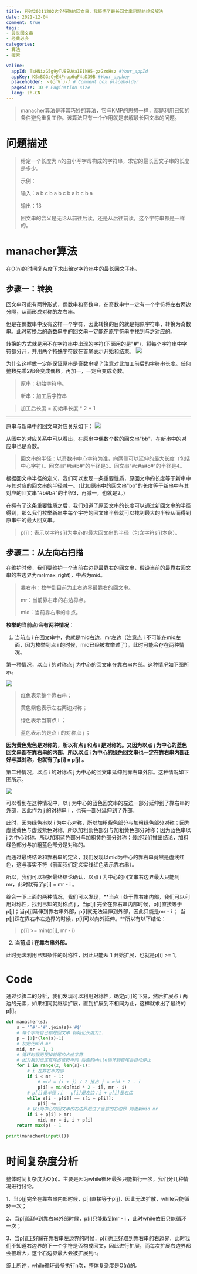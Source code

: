 ```yaml
---
title: 经过20211202这个特殊的回文日，我顿悟了最长回文串问题的终极解法
date: 2021-12-04
comment: true
tags:
- 最长回文串
- 经典必会
categories:
- 算法
- 搜索

valine:
  appId: TsHNizG5g9yTU8EUAa1EIkH5-gzGzoHsz #Your_appId
  appKey: KSmBGGzCyE4Pnop6qF4aD39B #Your_appkey
  placeholder: ヽ(○´∀`)ﾉ♪ # Comment box placeholder
  pageSize: 10 # Pagination size
  lang: zh-CN
---
```


> manacher算法是非常巧妙的算法，它与KMP的思想一样，都是利用已知的条件避免重复工作。该算法只有一个作用就是求解最长回文串的问题。


# 问题描述

> 给定一个长度为 n的由小写字母构成的字符串，求它的最长回文子串的长度是多少。
> 
> 示例：
> 
> 输入：a b c b a b c b a b c b a
> 
> 输出：13
>
>
> 回文串的含义是无论从前往后读，还是从后往前读，这个字符串都是一样的。



# manacher算法

在O(n)的时间复杂度下求出给定字符串中的最长回文子串。

## 步骤一：转换

回文串可能有两种形式，偶数串和奇数串，在奇数串中一定有一个字符将左右两边分隔，从而形成对称的左右串。

但是在偶数串中没有这样一个字符，因此转换的目的就是把原字符串，转换为奇数串。此时转换后的奇数串中的回文串一定能在原字符串中找到与之对应的。

转换的方式就是用不在字符串中出现的字符(下面用的是"#")，将每个字符串中字符都分开，并用两个特殊字符放在首尾表示开始和结束。
![](/assets/马拉车1.png)

为什么这样做一定能保证原串是奇数串呢？注意对比加工前后的字符串长度。任何整数先乘2都会变成偶数，再加一，一定会变成奇数。

> 原串：初始字符串。 
> 
> 新串：加工后字符串

> 加工后长度 = 初始串长度 * 2 + 1

---
原串与新串中的回文串对应关系如下：
![](/assets/马拉车2.png)


从图中的对应关系中可以看出，在原串中偶数个数的回文串"bb"，在新串中的对应串也是奇数。


> 回文串的半径：以奇数串中心字符为准，向两侧可以延伸的最大长度（包括中心字符）。回文串"#b#b#"的半径是3。回文串"#c#a#c#"的半径是4。

根据回文串半径的定义，我们可以发现一条重要性质，原回文串的长度等于新串中与其对应的回文串的半径减一。（比如原串中的回文串"bb"的长度等于新串中与其对应的回文串"#b#b#"的半径3，再减一，也就是2。）


在拥有了这条重要性质之后，我们知道了原回文串的长度可以通过新回文串的半径得到，那么我们枚举新串中每个字符的回文串半径就可以找到最大的半径从而得到原串中的最大回文串。

> p[i]：表示以字符s[i]为中心的最大回文串的半径（包含字符s[i]本身）。

## 步骤二：从左向右扫描

在维护时候，我们要维护一个当前右边界最靠右的回文串，假设当前的最靠右回文串的右边界为mr(max_right)，中点为mid。
> 
> 靠右串：枚举到目前为止右边界最靠右的回文串。
> 
> mr：当前靠右串的右边界点。
> 
> mid：当前靠右串的中点。



**枚举的当前点i会有两种情况**：


1. 当前点 i 在回文串中，也就是mid右边，mr左边（注意点 i 不可能在mid左面，因为枚举到点 i 的时候，mid已经被枚举过了）。此时可能会存在两种情况。

第一种情况，以点 i 的对称点 j 为中心的回文串在靠右串内部。这种情况如下图所示。

![](/assets/马拉车3.png)

> 红色表示整个靠右串；
> 
> 黄色紫色表示左右两边对称；
> 
> 绿色表示当前点 i ；
> 
> 蓝色表示的是点 i 的对称点 j ；

**因为黄色紫色是对称的，所以有点 j 和点 i 是对称的。又因为以点 j 为中心的蓝色回文串都在靠右串的内部，所以以点 i 为中心的绿色回文串也一定在靠右串内部正好与其对称，也就有了p[i] = p[j] 。**


第二种情况，以点 i 的对称点 j 为中心的回文串延伸到靠右串外部。这种情况如下图所示。

![](/assets/马拉车4.png)


可以看到在这种情况中，以 j 为中心的蓝色回文串的左边一部分延伸到了靠右串的外部，因此作为 j 的对称串 i ，也有一部分延伸到了外部。


此时，因为绿色串以 i 为中心对称，所以加粗紫色部分与加粗绿色部分对称；因为虚线黄色与虚线紫色对称，所以加粗紫色部分与加粗黄色部分对称；因为蓝色串以 j 为中心对称，所以加粗蓝色部分与加粗黄色部分对称；最终我们推出结论，加粗绿色部分与加粗蓝色部分是对称的。



而通过最终结论和靠右串的定义，我们发现以mid为中心的靠右串竟然是虚线红色，这与事实不符（前面我们定义实线红色表示靠右串）。



所以，我们可以根据最终结论确认，以点 i 为中心的回文串右边界最大只能到mr，此时就有了p[i] = mr - i 。



综合一下上面的两种情况，我们可以发现，**当点 i 处于靠右串内部，我们可以利用对称性，找到已知的对称点 j ，当p[j] 完全在靠右串内部时候，p[i]直接等于p[j]；当p[j]延伸到靠右串外部，p[i]就无法延伸到外部，因此只能是mr - i ； 当p[j]踩在靠右串左边界的时候，p[i]可以向外延伸。**所以有以下结论：

> p[i] >= min(p[j], mr - i)


2. **当前点 i 在靠右串外部。**

此时无法利用已知条件的对称性，因此只能从 1 开始扩展，也就是p[i] >= 1。



# Code

通过步骤二的分析，我们发现可以利用对称性，确定p[i]的下界，然后扩展点 i 两边的元素，如果相同就继续扩展，直到扩展到不相同为止，这样就求出了最终的p[i]。

```python
def manacher(s):
    s = '^#'+'#'.join(s)+'#$'
    # 每个字符自己都是回文串 初始化长度为1.
    p = [1]*(len(s)-1)
    # 初始化mid mr
    mid, mr = 1, 1
    # 循环时候无视掉首尾的占位字符
    # 因为我们设定首尾占位符不同 后面的while循环到首尾会自动停止
    for i in range(2, len(s)-1):
        # i 在靠右串内部
        if i < mr - 1:
            # mid = (i + j) / 2 推出 j = mid * 2 - i
            p[i] = min(p[mid * 2 - i], mr - i)
        # p[i]是半径；i - p[i]是左边；i + p[i]是右边
        while s[i - p[i]] == s[i + p[i]]:
            p[i] += 1
        # 以i为中心的回文串的右边界超过了当前的右边界 则更新mid mr
        if i + p[i] > mr:
            mid, mr = i, i + p[i]
    return max(p) - 1

print(manacher(input()))
```





# 时间复杂度分析




整体时间复杂度为O(n)。主要是因为while循环最多只能执行一次，我们分几种情况进行讨论。



1、当p[j]完全在靠右串内部时候，p[i]直接等于p[j]，因此无法扩散，while只能循环一次；



2、当p[j]延伸到靠右串外部时候，p[i]只能取到mr - i ，此时while依旧只能循环一次；



3、当p[j]正好踩在靠右串左边界的时候，p[i]也正好取到靠右串的右边界，此时我们不知道右边界的下一个字符是否构成回文，因此进行扩展，而每次扩展右边界都会被增大，这个右边界最大会被扩展到n。



综上所述，while循环最多执行n次，整体复杂度是O(n)的。